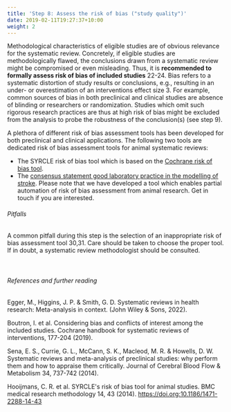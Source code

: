 ```yaml
---
title: 'Step 8: Assess the risk of bias ("study quality")'
date: 2019-02-11T19:27:37+10:00
weight: 2
---
```


Methodological characteristics of eligible studies are of obvious relevance for the systematic review. Concretely, if eligible studies are methodologically flawed, the conclusions drawn from a systematic review might be compromised or even misleading. Thus, it is **recommended to formally assess risk of bias of included studies** 22-24. Bias refers to a systematic distortion of study results or conclusions, e.g., resulting in an under- or overestimation of an interventions effect size 3. For example, common sources of bias in both preclinical and clinical studies are absence of blinding or researchers or randomization. Studies which omit such rigorous research practices are thus at high risk of bias might be excluded from the analysis to probe the robustness of the conclusion(s) (see step 9).

A plethora of different risk of bias assessment tools has been developed for both preclinical and clinical applications. The following two tools are dedicated risk of bias assessment tools for animal systematic reviews:
- The SYRCLE risk of bias tool which is based on the [Cochrane risk of bias tool](https://doi.org/10.1186/1471-2288-14-43).
- The [consensus statement good laboratory practice in the modelling of stroke](https://doi.org/10.1038/s41598-018-35734-4). Please note that we have developed a tool which enables partial automation of risk of bias assessment from animal research. Get in touch if you are interested.

###### Pitfalls
A common pitfall during this step is the selection of an inappropriate risk of bias assessment tool 30,31. Care should be taken to choose the proper tool. If in doubt, a systematic review methodologist should be consulted.
&nbsp;  
&nbsp;  
&nbsp;  

###### References and further reading
Egger, M., Higgins, J. P. & Smith, G. D. Systematic reviews in health research: Meta-analysis in context.  (John Wiley & Sons, 2022).

Boutron, I. et al. Considering bias and conflicts of interest among the included studies. Cochrane handbook for systematic reviews of interventions, 177-204 (2019). 

Sena, E. S., Currie, G. L., McCann, S. K., Macleod, M. R. & Howells, D. W. Systematic reviews and meta-analysis of preclinical studies: why perform them and how to appraise them critically. Journal of Cerebral Blood Flow & Metabolism 34, 737-742 (2014). 

Hooijmans, C. R. et al. SYRCLE's risk of bias tool for animal studies. BMC medical research methodology 14, 43 (2014). https://doi.org:10.1186/1471-2288-14-43


